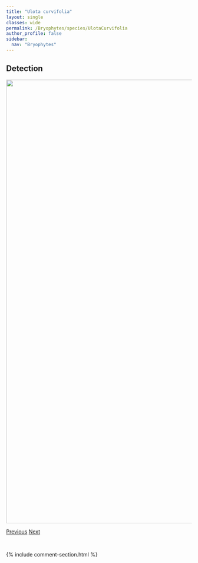 ```yaml
---
title: "Ulota curvifolia"
layout: single
classes: wide
permalink: /Bryophytes/species/UlotaCurvifolia
author_profile: false
sidebar:
  nav: "Bryophytes"
---
```


<h2>Detection</h2>

<a href="https://drive.google.com/uc?export=view&id=13ysFf-lKUe28ERHZJciIqMNyO3yGsSft">
<img src="https://drive.google.com/uc?export=view&id=13ysFf-lKUe28ERHZJciIqMNyO3yGsSft" height = "1200" width = "800">
</a>


<a href="/DevelopmentWebsite/Bryophytes/species/TritomariaScitula" class="pagination--pager" title="Tritomaria scitula">Previous</a> <a href="/DevelopmentWebsite/Bryophytes/species/WarnstorfiaFluitans" class="pagination--pager" title="Warnstorfia fluitans">Next</a>

<p>&nbsp;</p>

{% include comment-section.html %}
